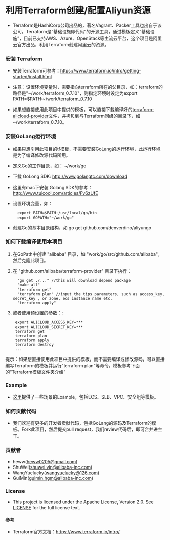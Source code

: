 
# 利用Terraform创建/配置Aliyun资源

* Terraform是HashiCorp公司出品的，著名Vagrant、Packer工具也出自于该公司。Terraform是“基础设施即代码”的开源工具，通过模板定义“基础设施”，目前已支持AWS、Azure、OpenStack等主流云平台，这个项目是阿里云官方出品，利用Terraform创建阿里云的资源。

### 安装 Terraform
* 安装Terraform可参考：https://www.terraform.io/intro/getting-started/install.html
		
* 注意：设置环境变量时，需要指向terraform所在的父目录，如：terraform的路径是"~/work/terraform_0.7.10"，则指定环境时设定为export PATH=$PATH:~/work/terraform_0.7.10

* 如果想直接使用此项目中提供的模板，可以直接下载编译好的[terraform-alicloud-provider](http://opensource-tf.oss-cn-shanghai.aliyuncs.com/terraform-provider-alicloud)文件，并拷贝到与Terraform同级的目录下，如~/work/terraform_0.7.10。


### 安装GoLang运行环境
* 如果只想引用此项目的tf模板，不需要安装GoLang的运行环境，此运行环境是为了编译修改源代码所用。
* 定义Go的工作目录，如： ~/work/go
* 下载 GoLong SDK: http://www.golangtc.com/download 
* 这里有mac下安装 Golang SDK的参考： http://www.tuicool.com/articles/Fv6zUfE
* 设置环境变量，如：
		
		export PATH=$PATH:/usr/local/go/bin
		export GOPATH="~/work/go"

* 创建Go的基本目录结构，如 go get github.com/denverdino/aliyungo

### 如何下载编译使用本项目
1. 在GoPath中创建 "alibaba" 目录，如 "work/go/src/github.com/alibaba"，然后克隆此项目。
2. 在 "github.com/alibaba/terraform-provider" 目录下执行：
		
		 "go get ./..." //this will download depend package
		 "make all"
		 "terraform get"
		 "terraform plan" //input the tips parameters, such as access_key, secret_key , or zone, ecs instance name etc.
		 "terraform apply"
		 
3. 或者使用预设置的参数：:

		export ALICLOUD_ACCESS_KEY=*** 
		export ALICLOUD_SECRET_KEY=***
		terraform get
		terraform plan
		terraform apply
		terraform destroy
		...
		
提示：如果想直接使用此项目中提供的模板，而不需要编译或修改源码，可以直接编写Terraform的模板并运行"terraform plan"等命令，模板参考下面的“Terraform模板文件夹介绍”

### Example

* [这里](terraform/examples)提供了一些场景的Example，包括ECS、SLB、VPC、安全组等模板。


### 如何贡献代码
* 我们欢迎有更多的开发者贡献代码，包括GoLang的源码及Terraform的模板。Fork此项目，然后提交pull request，我们review代码后，即可合并进主干。

### 贡献者
* heww(heww0205@gmail.com)
* ShuWei(shuwei.yin@alibaba-inc.com)
* WangYuelucky(wangyuelucky@126.com)
* GuiMin(guimin.hgm@alibaba-inc.com)

### License
* This project is licensed under the Apache License, Version 2.0. See [LICENSE](https://github.com/denverdino/aliyungo/blob/master/LICENSE.txt) for the full license text.

#### 参考
* Terraform官方文档：https://www.terraform.io/intro/